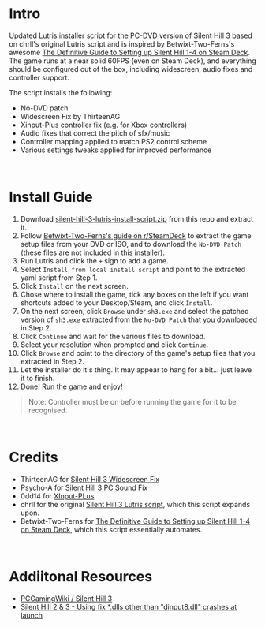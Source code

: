 # Intro
Updated Lutris installer script for the PC-DVD version of Silent Hill 3 based on chrll's original Lutris script and is inspired by Betwixt-Two-Ferns's awesome [The Definitive Guide to Setting up Silent Hill 1-4 on Steam Deck](https://www.reddit.com/r/SteamDeck/comments/wziuwc/the_definitive_guide_to_setting_up_silent_hill_14/). The game runs at a near solid 60FPS (even on Steam Deck), and everything should be configured out of the box, including widescreen, audio fixes and controller support.

The script installs the following:
- No-DVD patch
- Widescreen Fix by ThirteenAG
- Xinput-Plus controller fix (e.g. for Xbox controllers)
- Audio fixes that correct the pitch of sfx/music
- Controller mapping applied to match PS2 control scheme
- Various settings tweaks applied for improved performance



<br>

# Install Guide

1. Download [silent-hill-3-lutris-install-script.zip](https://github.com/eskay993/gamefiles/raw/main/silent-hill-3/silent-hill-3-lutris-install-script.zip) from this repo and extract it.
1. Follow [Betwixt-Two-Ferns's guide on r/SteamDeck](https://www.reddit.com/r/SteamDeck/comments/wziuwc/the_definitive_guide_to_setting_up_silent_hill_14/) to  extract the game setup files from your DVD or ISO, and to download the `No-DVD Patch` (these files are not included in this installer).
2. Run Lutris and click the `+` sign to add a game.
3. Select `Install from local install script` and point to the extracted yaml script from Step 1.
4. Click `Install` on the next screen.
5. Chose where to install the game, tick any boxes on the left if you want shortcuts added to your Desktop/Steam, and click `Install`.
6. On the next screen, click `Browse` under `sh3.exe` and select the patched version of `sh3.exe` extracted from the `No-DVD Patch` that you downloaded in Step 2.
7. Click `Continue` and wait for the various files to download.
8. Select your resolution when prompted and click `Continue`.
9. Click `Browse` and point to the directory of the game's setup files that you extracted in Step 2.
10. Let the installer do it's thing. It may appear to hang for a bit... just leave it to finish.
11. Done!  Run the game and enjoy!
> Note: Controller must be on before running the game for it to be recognised.

<br>

# Credits
- ThirteenAG for [Silent Hill 3 Widescreen Fix ](https://thirteenag.github.io/wfp#sh3)
- Psycho-A for [Silent Hill 3 PC Sound Fix](https://community.pcgamingwiki.com/files/file/1867-silent-hill-3-pc-sound-fix/)
- 0dd14 for [XInput-PLus](https://sites.google.com/site/0dd14lab/xinput-plus)
- chrll for the original [Silent Hill 3 Lutris script](https://lutr.is/games/silent-hill-3/), which this script expands upon.
- Betwixt-Two-Ferns for [The Definitive Guide to Setting up Silent Hill 1-4 on Steam Deck](https://www.reddit.com/r/SteamDeck/comments/wziuwc/the_definitive_guide_to_setting_up_silent_hill_14/), which this script essentially automates.

<br>

# Addiitonal Resources
- [PCGamingWiki / Silent Hill 3](https://www.pcgamingwiki.com/wiki/Silent_Hill_3)
- [Silent Hill 2 & 3 - Using fix *.dlls other than "dinput8.dll" crashes at launch](https://github.com/ThirteenAG/WidescreenFixesPack/issues/264)

